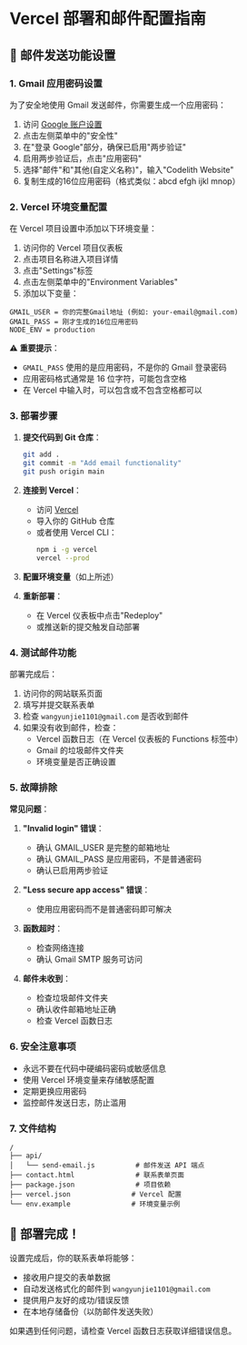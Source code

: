 # Vercel 部署和邮件配置指南

## 📧 邮件发送功能设置

### 1. Gmail 应用密码设置

为了安全地使用 Gmail 发送邮件，你需要生成一个应用密码：

1. 访问 [Google 账户设置](https://myaccount.google.com/)
2. 点击左侧菜单中的"安全性"
3. 在"登录 Google"部分，确保已启用"两步验证"
4. 启用两步验证后，点击"应用密码"
5. 选择"邮件"和"其他(自定义名称)"，输入"Codelith Website"
6. 复制生成的16位应用密码（格式类似：abcd efgh ijkl mnop）

### 2. Vercel 环境变量配置

在 Vercel 项目设置中添加以下环境变量：

1. 访问你的 Vercel 项目仪表板
2. 点击项目名称进入项目详情
3. 点击"Settings"标签
4. 点击左侧菜单中的"Environment Variables"
5. 添加以下变量：

```
GMAIL_USER = 你的完整Gmail地址 (例如: your-email@gmail.com)
GMAIL_PASS = 刚才生成的16位应用密码
NODE_ENV = production
```

⚠️ **重要提示**：
- `GMAIL_PASS` 使用的是应用密码，不是你的 Gmail 登录密码
- 应用密码格式通常是 16 位字符，可能包含空格
- 在 Vercel 中输入时，可以包含或不包含空格都可以

### 3. 部署步骤

1. **提交代码到 Git 仓库**：
   ```bash
   git add .
   git commit -m "Add email functionality"
   git push origin main
   ```

2. **连接到 Vercel**：
   - 访问 [Vercel](https://vercel.com)
   - 导入你的 GitHub 仓库
   - 或者使用 Vercel CLI：
     ```bash
     npm i -g vercel
     vercel --prod
     ```

3. **配置环境变量**（如上所述）

4. **重新部署**：
   - 在 Vercel 仪表板中点击"Redeploy"
   - 或推送新的提交触发自动部署

### 4. 测试邮件功能

部署完成后：

1. 访问你的网站联系页面
2. 填写并提交联系表单
3. 检查 `wangyunjie1101@gmail.com` 是否收到邮件
4. 如果没有收到邮件，检查：
   - Vercel 函数日志（在 Vercel 仪表板的 Functions 标签中）
   - Gmail 的垃圾邮件文件夹
   - 环境变量是否正确设置

### 5. 故障排除

**常见问题**：

1. **"Invalid login" 错误**：
   - 确认 GMAIL_USER 是完整的邮箱地址
   - 确认 GMAIL_PASS 是应用密码，不是普通密码
   - 确认已启用两步验证

2. **"Less secure app access" 错误**：
   - 使用应用密码而不是普通密码即可解决

3. **函数超时**：
   - 检查网络连接
   - 确认 Gmail SMTP 服务可访问

4. **邮件未收到**：
   - 检查垃圾邮件文件夹
   - 确认收件邮箱地址正确
   - 检查 Vercel 函数日志

### 6. 安全注意事项

- 永远不要在代码中硬编码密码或敏感信息
- 使用 Vercel 环境变量来存储敏感配置
- 定期更换应用密码
- 监控邮件发送日志，防止滥用

### 7. 文件结构

```
/
├── api/
│   └── send-email.js          # 邮件发送 API 端点
├── contact.html               # 联系表单页面
├── package.json               # 项目依赖
├── vercel.json               # Vercel 配置
└── env.example               # 环境变量示例
```

## 🚀 部署完成！

设置完成后，你的联系表单将能够：
- 接收用户提交的表单数据
- 自动发送格式化的邮件到 `wangyunjie1101@gmail.com`
- 提供用户友好的成功/错误反馈
- 在本地存储备份（以防邮件发送失败）

如果遇到任何问题，请检查 Vercel 函数日志获取详细错误信息。
